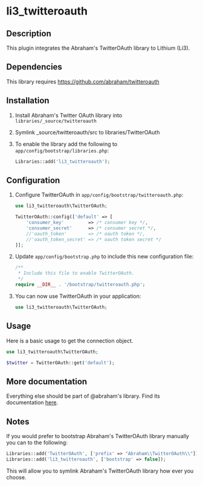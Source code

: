 # li3_twitteroauth

## Description

This plugin integrates the Abraham's TwitterOAuth library to Lithium (Li3).

## Dependencies

This library requires https://github.com/abraham/twitteroauth

## Installation

1. Install Abraham's Twitter OAuth library into `libraries/_source/twitteroauth`

2. Symlink _source/twitteroauth/src to libraries/TwitterOAuth

3. To enable the library add the following to `app/config/bootstrap/libraries.php`:

	```php
	Libraries::add('li3_twitteroauth');
	```

## Configuration

1. Configure TwitterOAuth in `app/config/bootstrap/twitteroauth.php`:

    ```php
	use li3_twitteroauth\TwitterOAuth;

	TwitterOAuth::config(['default' => [
		'consumer_key'         => /* consumer key */,
		'consumer_secret'      => /* consumer secret */,
		//'oauth_token'        => /* oauth token */,
		//'oauth_token_secret' => /* oauth token secret */
	]];
    ```

3. Update `app/config/bootstrap.php` to include this new configuration file:

    ```php
    /**
     * Include this file to enable TwitterOAuth.
     */
    require __DIR__ . '/bootstrap/twitteroauth.php';
    ```

4. You can now use TwitterOAuth in your application:

    ```php
    use li3_twitteroauth\TwitterOAuth;
    ```

## Usage

Here is a basic usage to get the connection object.

```php
use li3_twitteroauth\TwitterOAuth;

$twitter = TwitterOAuth::get('default');
```

## More documentation

Everything else should be part of @abraham's library. Find its documentation [here](https://twitteroauth.com).

## Notes

If you would prefer to bootstrap Abraham's TwitterOAuth library manually you can to the following:

```php
Libraries::add('TwitterOAuth', ['prefix' => "Abraham\\TwitterOAuth\\"]);
Libraries::add('li3_twitteroauth', ['bootstrap' => false]);
```

This will allow you to symlink Abraham's TwitterOAuth library how ever you choose.